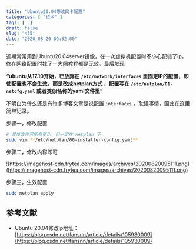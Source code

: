 ```yaml
---
title: "Ubuntu20.04修改网卡配置"
categories: [ "技术" ]
tags: [  ]
draft: false
slug: "435"
date: "2020-08-20 09:52:00"
---
```


近期常常用到Ubuntu20.04server镜像，在一次虚拟机配置时不小心配错了ip，修在网络配置时找了一大圈教程都是无效。最后发现

**“ubuntu从17.10开始，已放弃在 `/etc/network/interfaces` 里固定IP的配置，即使配置也不会生效，而是改成netplan方式 ，配置写在 `/etc/netplan/01-netcfg.yaml` 或者类似名称的yaml文件里”**

不明白为什么还是有许多博客文章是说配置 `interfaces` ，耽误事情，因此在这里简单记录。

步骤一，修改配置

```bash
# 具体文件可能有变化，但一定在 netplan 下
sudo vim **/etc/netplan/00-installer-config.yaml** 
```

步骤二，修改内容即可

![https://imagehost-cdn.frytea.com/images/archives/20200820095111.png](https://imagehost-cdn.frytea.com/images/archives/20200820095111.png)

步骤三，生效配置

```bash
sudo netplan apply
```

## 参考文献

- Ubuntu 20.04修改ip地址：[https://blog.csdn.net/fansnn/article/details/105930009](https://blog.csdn.net/fansnn/article/details/105930009)